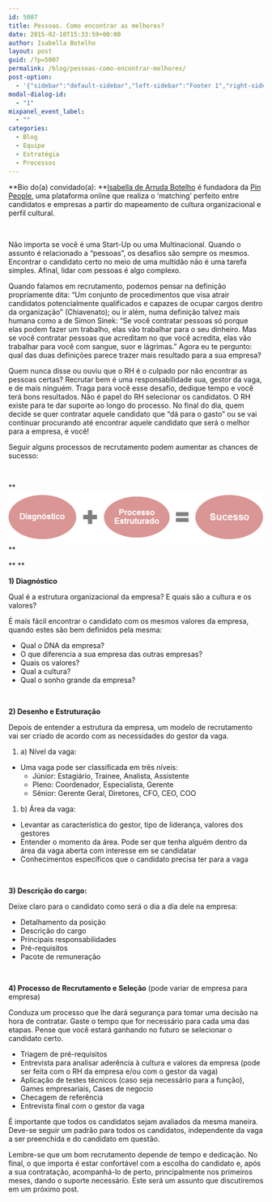 ```yaml
---
id: 5007
title: Pessoas. Como encontrar as melhores?
date: 2015-02-10T15:33:59+00:00
author: Isabella Botelho
layout: post
guid: /?p=5007
permalink: /blog/pessoas-como-encontrar-melhores/
post-option:
  - '{"sidebar":"default-sidebar","left-sidebar":"Footer 1","right-sidebar":"Footer 1","page-title":"","page-caption":""}'
modal-dialog-id:
  - "1"
mixpanel_event_label:
  - ""
categories:
  - Blog
  - Equipe
  - Estratégia
  - Processos
---
```

**Bio do(a) convidado(a): **<a title="Linkedin Isabella" href="https://www.linkedin.com/pub/isabella-arruda-botelho/1b/444/b83/pt" target="_blank">Isabella de Arruda Botelho</a> é fundadora da <a title="PinPeople" href="http://pinpeople.com.br/" target="_blank">Pin People</a>, uma plataforma online que realiza o ‘matching’ perfeito entre candidatos e empresas a partir do mapeamento de cultura organizacional e perfil cultural.

&nbsp;

Não importa se você é uma Start-Up ou uma Multinacional. Quando o assunto é relacionado a “pessoas”, os desafios são sempre os mesmos. Encontrar o candidato certo no meio de uma multidão não é uma tarefa simples. Afinal, lidar com pessoas é algo complexo.

Quando falamos em recrutamento, podemos pensar na definição propriamente dita: “Um conjunto de procedimentos que visa atrair candidatos potencialmente qualificados e capazes de ocupar cargos dentro da organização” (Chiavenato); ou ir além, numa definição talvez mais humana como a de Simon Sinek: &#8220;Se você contratar pessoas só porque elas podem fazer um trabalho, elas vão trabalhar para o seu dinheiro. Mas se você contratar pessoas que acreditam no que você acredita, elas vão trabalhar para você com sangue, suor e lágrimas.” Agora eu te pergunto: qual das duas definições parece trazer mais resultado para a sua empresa?

Quem nunca disse ou ouviu que o RH é o culpado por não encontrar as pessoas certas? Recrutar bem é uma responsabilidade sua, gestor da vaga, e de mais ninguém. Traga para você esse desafio, dedique tempo e você terá bons resultados. Não é papel do RH selecionar os candidatos. O RH existe para te dar suporte ao longo do processo. No final do dia, quem decide se quer contratar aquele candidato que “dá para o gasto” ou se vai continuar procurando até encontrar aquele candidato que será o melhor para a empresa, é você!

Seguir alguns processos de recrutamento podem aumentar as chances de sucesso:

&nbsp;

** [<img class="aligncenter wp-image-5008 size-full" src="/wp-content/uploads/2015/02/pin.png" alt="pin" width="516" height="103" />](/wp-content/uploads/2015/02/pin.png)**

** **

**1) Diagnóstico**

Qual é a estrutura organizacional da empresa? E quais são a cultura e os valores?

É mais fácil encontrar o candidato com os mesmos valores da empresa, quando estes são bem definidos pela mesma:

  * Qual o DNA da empresa?
  * O que diferencia a sua empresa das outras empresas?
  * Quais os valores?
  * Qual a cultura?
  * Qual o sonho grande da empresa?

&nbsp;

**2) Desenho e Estruturação**

Depois de entender a estrutura da empresa, um modelo de recrutamento vai ser criado de acordo com as necessidades do gestor da vaga.

  1. a) Nível da vaga:

  * Uma vaga pode ser classificada em três níveis:
      * Júnior: Estagiário, Trainee, Analista, Assistente
      * Pleno: Coordenador, Especialista, Gerente
      * Sênior: Gerente Geral, Diretores, CFO, CEO, COO

  1. b) Área da vaga:

  * Levantar as característica do gestor, tipo de liderança, valores dos gestores
  * Entender o momento da área. Pode ser que tenha alguém dentro da área da vaga aberta com interesse em se candidatar
  * Conhecimentos específicos que o candidato precisa ter para a vaga

&nbsp;

**3) Descrição do cargo:**

Deixe claro para o candidato como será o dia a dia dele na empresa:

  * Detalhamento da posição
  * Descrição do cargo
  * Principais responsabilidades
  * Pré-requisitos
  * Pacote de remuneração

&nbsp;

**4) Processo de Recrutamento e Seleção** (pode variar de empresa para empresa)

Conduza um processo que lhe dará segurança para tomar uma decisão na hora de contratar. Gaste o tempo que for necessário para cada uma das etapas. Pense que você estará ganhando no futuro se selecionar o candidato certo.

  * Triagem de pré-requisitos
  * Entrevista para analisar aderência à cultura e valores da empresa (pode ser feita com o RH da empresa e/ou com o gestor da vaga)
  * Aplicação de testes técnicos (caso seja necessário para a função), Games empresariais, Cases de negocio
  * Checagem de referência
  * Entrevista final com o gestor da vaga

É importante que todos os candidatos sejam avaliados da mesma maneira. Deve-se seguir um padrão para todos os candidatos, independente da vaga a ser preenchida e do candidato em questão.

Lembre-se que um bom recrutamento depende de tempo e dedicação. No final, o que importa é estar confortável com a escolha do candidato e, após a sua contratação, acompanhá-lo de perto, principalmente nos primeiros meses, dando o suporte necessário. Este será um assunto que discutiremos em um próximo post.

&nbsp;